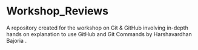 # Workshop_Reviews
A repository created for the workshop on Git &amp; GitHub involving in-depth hands on explanation to use GitHub and Git Commands by Harshavardhan Bajoria .
